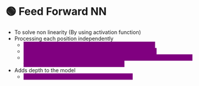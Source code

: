 # 🟢 Feed Forward NN

* To solve non linearity (By using activation function)
* Processing each position independently
  * <mark style="color:purple;background-color:purple;">**Self attention captures relationship between tokens**</mark>
  * <mark style="color:purple;background-color:purple;">**Processes each token representation independently**</mark>
  * <mark style="color:purple;background-color:purple;">**This helps in transforming these representation further and allows the model to learn richer representation**</mark>
* Adds depth to the model
  * <mark style="color:purple;background-color:purple;">**More the depth, more learning will be there**</mark>

